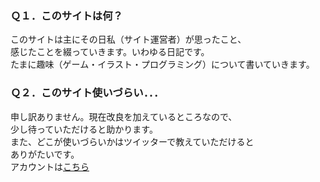 ### Ｑ１．このサイトは何？
このサイトは主にその日私（サイト運営者）が思ったこと、<br>
感じたことを綴っていきます。いわゆる日記です。<br>
たまに趣味（ゲーム・イラスト・プログラミング）について書いていきます。

### Ｑ２．このサイト使いづらい．．．
申し訳ありません。現在改良を加えているところなので、<br>
少し待っていただけると助かります。<br>
また、どこが使いづらいかはツイッターで教えていただけると<br>
ありがたいです。<br>
アカウントは[こちら](https://twitter.com/JiRuDo__)

